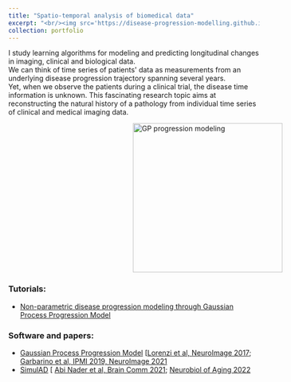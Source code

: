 ```yaml
---
title: "Spatio-temporal analysis of biomedical data"
excerpt: "<br/><img src='https://disease-progression-modelling.github.io/_static/img/gppm/full_brain.gif' height='40'/>"
collection: portfolio
---
```


I study learning algorithms for modeling and predicting longitudinal changes in imaging, clinical and biological data. \
We can think of time series of patients' data as measurements from an underlying disease progression trajectory spanning several years.\
Yet, when we observe the patients during a clinical trial, the disease time information is unknown. This fascinating research topic aims at reconstructing the natural history of a pathology from individual time series of clinical and medical imaging data.

<div>
        <img style='margin-left:250px;' src='https://disease-progression-modelling.github.io/_static/img/gppm/full_brain.gif' title='GP progression modeling' height='300' />
      </div>         
   
            
### Tutorials: 
- [Non-parametric disease progression modeling through Gaussian Process Progression Model]('https://disease-progression-modelling.github.io/pages/models/non_parametric_DPM.html) 


### Software and papers: 
        
- [Gaussian Process Progression Model](https://gitlab.inria.fr/epione/GP_progression_model_V2) [[Lorenzi et al, NeuroImage 2017](https://pubmed.ncbi.nlm.nih.gov/29079521/); [Garbarino et al, IPMI 2019, NeuroImage 2021](https://pubmed.ncbi.nlm.nih.gov/33823273/)
- [SimulAD](https://gitlab.inria.fr/epione/simulad) [ [Abi Nader et al, Brain Comm 2021](https://academic.oup.com/braincomms/article/3/2/fcab091/6257436); [Neurobiol of Aging 2022](https://hal.inria.fr/hal-03514292/document)
